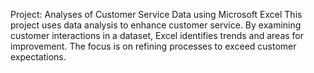 Project: Analyses of Customer Service Data using Microsoft Excel
This project uses data analysis to enhance customer service. By examining customer interactions in a dataset, Excel identifies trends and areas for improvement. The focus is on refining processes to exceed customer expectations.
